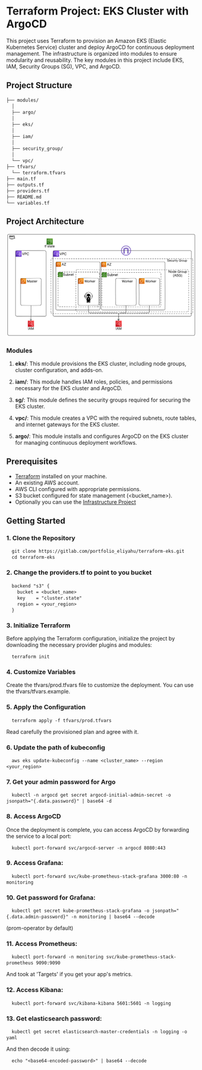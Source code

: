 # Terraform Project: EKS Cluster with ArgoCD

This project uses Terraform to provision an Amazon EKS (Elastic Kubernetes Service) cluster and deploy ArgoCD for continuous deployment management. The infrastructure is organized into modules to ensure modularity and reusability. The key modules in this project include EKS, IAM, Security Groups (SG), VPC, and ArgoCD.

## Project Structure
```
├── modules/
  │
  ├── argo/
  │
  ├── eks/
  │
  ├── iam/
  │
  ├── security_group/
  │
  └── vpc/
├── tfvars/
  └── terraform.tfvars
├── main.tf
├── outputs.tf
├── providers.tf
├── README.md
└── variables.tf
```

## Project Architecture
![Project Architecture](diagram.png)

### Modules

1. **eks/**: This module provisions the EKS cluster, including node groups, cluster configuration, and adds-on.

2. **iam/**: This module handles IAM roles, policies, and permissions necessary for the EKS cluster and ArgoCD.

3. **sg/**: This module defines the security groups required for securing the EKS cluster.

4. **vpc/**: This module creates a VPC with the required subnets, route tables, and internet gateways for the EKS cluster.

5. **argo/**: This module installs and configures ArgoCD on the EKS cluster for managing continuous deployment workflows.

## Prerequisites

- [Terraform](https://www.terraform.io/downloads.html) installed on your machine.
- An existing AWS account.
- AWS CLI configured with appropriate permissions.
- S3 bucket configured for state management (<bucket_name>).
- Optionally you can use the [Infrastructure Project](https://github.com/LevinsonEli/k8s-infra-apps)

## Getting Started

### 1. Clone the Repository

  ```
    git clone https://gitlab.com/portfolio_eliyahu/terraform-eks.git
    cd terraform-eks
  ```

### 2. Change the providers.tf to point to you bucket

  ```
    backend "s3" {
      bucket = <bucket_name>
      key    = "cluster.state"
      region = <your_region>
    }
  ```

### 3. Initialize Terraform
  Before applying the Terraform configuration, initialize the project by downloading the necessary provider plugins and modules:
  ```
    terraform init
  ```

### 4. Customize Variables
  Create the tfvars/prod.tfvars file to customize the deployment. You can use the tfvars/tfvars.example.

### 5. Apply the Configuration
  ```
    terraform apply -f tfvars/prod.tfvars
  ```
  Read carefully the provisioned plan and agree with it.

### 6. Update the path of kubeconfig
  ```
    aws eks update-kubeconfig --name <cluster_name> --region <your_region>
  ```

### 7. Get your admin password for Argo
  ```
    kubectl -n argocd get secret argocd-initial-admin-secret -o jsonpath="{.data.password}" | base64 -d
  ```

### 8. Access ArgoCD
  Once the deployment is complete, you can access ArgoCD by forwarding the service to a local port:
  ```
    kubectl port-forward svc/argocd-server -n argocd 8080:443
  ```

### 9. Access Grafana:
  ```
    kubectl port-forward svc/kube-prometheus-stack-grafana 3000:80 -n monitoring
  ```

### 10. Get password for Grafana:
  ```
    kubectl get secret kube-prometheus-stack-grafana -o jsonpath="{.data.admin-password}" -n monitoring | base64 --decode
  ```
  (prom-operator by default)

### 11. Access Prometheus:
  ```
    kubectl port-forward -n monitoring svc/kube-prometheus-stack-prometheus 9090:9090
  ```
  And took at 'Targets' if you get your app's metrics.

### 12. Access Kibana:
  ```
    kubectl port-forward svc/kibana-kibana 5601:5601 -n logging
  ```

### 13. Get elasticsearch password:
  ```
    kubectl get secret elasticsearch-master-credentials -n logging -o yaml
  ```
  And then decode it using:
  ```
    echo "<base64-encoded-password>" | base64 --decode